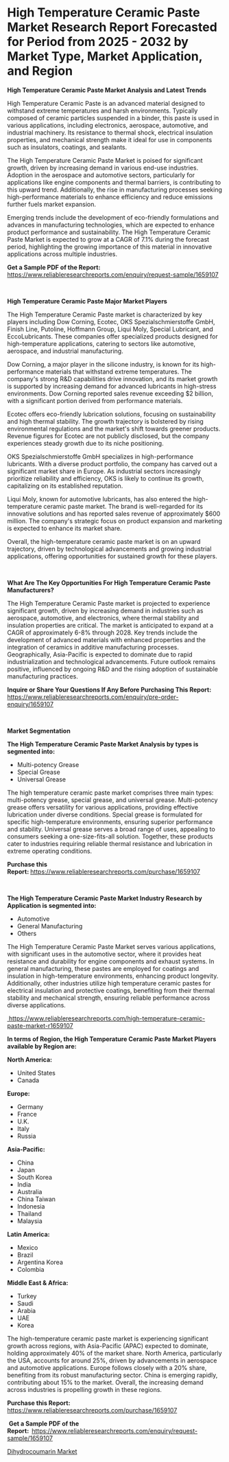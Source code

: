 <p><h1>High Temperature Ceramic Paste Market Research Report Forecasted for Period from 2025 -  2032 by Market Type, Market Application, and Region</h1></p><p><strong>High Temperature Ceramic Paste Market Analysis and Latest Trends</strong></p>
<p><p>High Temperature Ceramic Paste is an advanced material designed to withstand extreme temperatures and harsh environments. Typically composed of ceramic particles suspended in a binder, this paste is used in various applications, including electronics, aerospace, automotive, and industrial machinery. Its resistance to thermal shock, electrical insulation properties, and mechanical strength make it ideal for use in components such as insulators, coatings, and sealants.</p><p>The High Temperature Ceramic Paste Market is poised for significant growth, driven by increasing demand in various end-use industries. Adoption in the aerospace and automotive sectors, particularly for applications like engine components and thermal barriers, is contributing to this upward trend. Additionally, the rise in manufacturing processes seeking high-performance materials to enhance efficiency and reduce emissions further fuels market expansion. </p><p>Emerging trends include the development of eco-friendly formulations and advances in manufacturing technologies, which are expected to enhance product performance and sustainability. The High Temperature Ceramic Paste Market is expected to grow at a CAGR of 7.1% during the forecast period, highlighting the growing importance of this material in innovative applications across multiple industries.</p></p>
<p><strong>Get a Sample PDF of the Report:&nbsp;</strong> <a href="https://www.reliableresearchreports.com/enquiry/request-sample/1659107?utm_campaign=3054&utm_medium=2&utm_source=Github&utm_content=ia&utm_term=31032025&utm_id=high-temperature-ceramic-paste">https://www.reliableresearchreports.com/enquiry/request-sample/1659107</a></p>
<p>&nbsp;</p>
<p><strong>High Temperature Ceramic Paste Major Market Players</strong></p>
<p><p>The High Temperature Ceramic Paste market is characterized by key players including Dow Corning, Ecotec, OKS Spezialschmierstoffe GmbH, Finish Line, Putoline, Hoffmann Group, Liqui Moly, Special Lubricant, and EccoLubricants. These companies offer specialized products designed for high-temperature applications, catering to sectors like automotive, aerospace, and industrial manufacturing.</p><p>Dow Corning, a major player in the silicone industry, is known for its high-performance materials that withstand extreme temperatures. The company's strong R&D capabilities drive innovation, and its market growth is supported by increasing demand for advanced lubricants in high-stress environments. Dow Corning reported sales revenue exceeding $2 billion, with a significant portion derived from performance materials.</p><p>Ecotec offers eco-friendly lubrication solutions, focusing on sustainability and high thermal stability. The growth trajectory is bolstered by rising environmental regulations and the market's shift towards greener products. Revenue figures for Ecotec are not publicly disclosed, but the company experiences steady growth due to its niche positioning.</p><p>OKS Spezialschmierstoffe GmbH specializes in high-performance lubricants. With a diverse product portfolio, the company has carved out a significant market share in Europe. As industrial sectors increasingly prioritize reliability and efficiency, OKS is likely to continue its growth, capitalizing on its established reputation.</p><p>Liqui Moly, known for automotive lubricants, has also entered the high-temperature ceramic paste market. The brand is well-regarded for its innovative solutions and has reported sales revenue of approximately $600 million. The company's strategic focus on product expansion and marketing is expected to enhance its market share.</p><p>Overall, the high-temperature ceramic paste market is on an upward trajectory, driven by technological advancements and growing industrial applications, offering opportunities for sustained growth for these players.</p></p>
<p>&nbsp;</p>
<p><strong>What Are The Key Opportunities For High Temperature Ceramic Paste Manufacturers?</strong></p>
<p><p>The High Temperature Ceramic Paste market is projected to experience significant growth, driven by increasing demand in industries such as aerospace, automotive, and electronics, where thermal stability and insulation properties are critical. The market is anticipated to expand at a CAGR of approximately 6-8% through 2028. Key trends include the development of advanced materials with enhanced properties and the integration of ceramics in additive manufacturing processes. Geographically, Asia-Pacific is expected to dominate due to rapid industrialization and technological advancements. Future outlook remains positive, influenced by ongoing R&D and the rising adoption of sustainable manufacturing practices.</p></p>
<p><strong>Inquire or Share Your Questions If Any Before Purchasing This Report:</strong> <a href="https://www.reliableresearchreports.com/enquiry/pre-order-enquiry/1659107?utm_campaign=3054&utm_medium=2&utm_source=Github&utm_content=ia&utm_term=31032025&utm_id=high-temperature-ceramic-paste">https://www.reliableresearchreports.com/enquiry/pre-order-enquiry/1659107</a></p>
<p>&nbsp;</p>
<p><strong>Market Segmentation</strong></p>
<p><strong>The High Temperature Ceramic Paste Market Analysis by types is segmented into:</strong></p>
<p><ul><li>Multi-potency Grease</li><li>Special Grease</li><li>Universal Grease</li></ul></p>
<p><p>The high temperature ceramic paste market comprises three main types: multi-potency grease, special grease, and universal grease. Multi-potency grease offers versatility for various applications, providing effective lubrication under diverse conditions. Special grease is formulated for specific high-temperature environments, ensuring superior performance and stability. Universal grease serves a broad range of uses, appealing to consumers seeking a one-size-fits-all solution. Together, these products cater to industries requiring reliable thermal resistance and lubrication in extreme operating conditions.</p></p>
<p><strong>Purchase this Report:&nbsp;</strong><a href="https://www.reliableresearchreports.com/purchase/1659107?utm_campaign=3054&utm_medium=2&utm_source=Github&utm_content=ia&utm_term=31032025&utm_id=high-temperature-ceramic-paste">https://www.reliableresearchreports.com/purchase/1659107</a></p>
<p>&nbsp;</p>
<p><strong>The High Temperature Ceramic Paste Market Industry Research by Application is segmented into:</strong></p>
<p><ul><li>Automotive</li><li>General Manufacturing</li><li>Others</li></ul></p>
<p><p>The High Temperature Ceramic Paste Market serves various applications, with significant uses in the automotive sector, where it provides heat resistance and durability for engine components and exhaust systems. In general manufacturing, these pastes are employed for coatings and insulation in high-temperature environments, enhancing product longevity. Additionally, other industries utilize high temperature ceramic pastes for electrical insulation and protective coatings, benefiting from their thermal stability and mechanical strength, ensuring reliable performance across diverse applications.</p></p>
<p><a href="https://www.reliableresearchreports.com/high-temperature-ceramic-paste-market-r1659107?utm_campaign=3054&utm_medium=2&utm_source=Github&utm_content=ia&utm_term=31032025&utm_id=high-temperature-ceramic-paste">&nbsp;https://www.reliableresearchreports.com/high-temperature-ceramic-paste-market-r1659107</a></p>
<p><strong>In terms of Region, the High Temperature Ceramic Paste Market Players available by Region are:</strong></p>
<p>
    <p> <strong> North America: </strong>
        <ul>
            <li>United States</li>
            <li>Canada</li>
        </ul>
        </p> 
    <p> <strong> Europe: </strong>
        <ul>
            <li>Germany</li>
            <li>France</li>
            <li>U.K.</li>
            <li>Italy</li>
            <li>Russia</li>
        </ul>
        </p> 
    <p> <strong> Asia-Pacific: </strong>
        <ul>
            <li>China</li>
            <li>Japan</li>
            <li>South Korea</li>
            <li>India</li>
            <li>Australia</li>
            <li>China Taiwan</li>
            <li>Indonesia</li>
            <li>Thailand</li>
            <li>Malaysia</li>
        </ul>
        </p> 
    <p> <strong> Latin America: </strong>
        <ul>
            <li>Mexico</li>
            <li>Brazil</li>
            <li>Argentina Korea</li>
            <li>Colombia</li>
        </ul>
        </p> 
    <p> <strong> Middle East & Africa: </strong>
        <ul>
            <li>Turkey</li>
            <li>Saudi</li>
            <li>Arabia</li>
            <li>UAE</li>
            <li>Korea</li>
        </ul>
    </p>
    </p>
<p><p>The high-temperature ceramic paste market is experiencing significant growth across regions, with Asia-Pacific (APAC) expected to dominate, holding approximately 40% of the market share. North America, particularly the USA, accounts for around 25%, driven by advancements in aerospace and automotive applications. Europe follows closely with a 20% share, benefiting from its robust manufacturing sector. China is emerging rapidly, contributing about 15% to the market. Overall, the increasing demand across industries is propelling growth in these regions.</p></p>
<p><strong>Purchase this Report: </strong><a href="https://www.reliableresearchreports.com/purchase/1659107?utm_campaign=3054&utm_medium=2&utm_source=Github&utm_content=ia&utm_term=31032025&utm_id=high-temperature-ceramic-paste">https://www.reliableresearchreports.com/purchase/1659107</a></p>
<p>&nbsp;<strong>Get a Sample PDF of the Report:&nbsp;&nbsp;</strong><a href="https://www.reliableresearchreports.com/enquiry/request-sample/1659107?utm_campaign=3054&utm_medium=2&utm_source=Github&utm_content=ia&utm_term=31032025&utm_id=high-temperature-ceramic-paste">https://www.reliableresearchreports.com/enquiry/request-sample/1659107</a></p>
<p><strong></strong></p>
<p><p><a href="https://github.com/tashipmhuiri/Market-Research-Report-List-1/blob/main/dihydrocoumarin-market.md?utm_campaign=3054&utm_medium=2&utm_source=Github&utm_content=ia&utm_term=31032025&utm_id=high-temperature-ceramic-paste">Dihydrocoumarin Market</a></p></p>